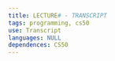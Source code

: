 ```yaml
---
title: LECTURE# - TRANSCRIPT
tags: programming, cs50
use: Transcript
languages: NULL
dependences: CS50
---
```


